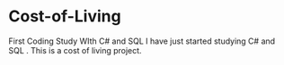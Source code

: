 # Cost-of-Living
First Coding Study WIth C# and SQL
I have just started studying C# and SQL . This is a cost of living project.

